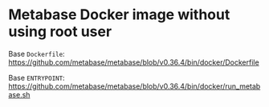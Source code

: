 # Metabase Docker image without using root user

Base `Dockerfile`: https://github.com/metabase/metabase/blob/v0.36.4/bin/docker/Dockerfile

Base `ENTRYPOINT`: https://github.com/metabase/metabase/blob/v0.36.4/bin/docker/run_metabase.sh
